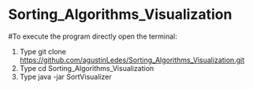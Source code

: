 # Sorting_Algorithms_Visualization

#To execute the program directly open the terminal:

1) Type git clone https://github.com/agustinLedes/Sorting_Algorithms_Visualization.git
2) Type cd Sorting_Algorithms_Visualization
3) Type java -jar SortVisualizer
